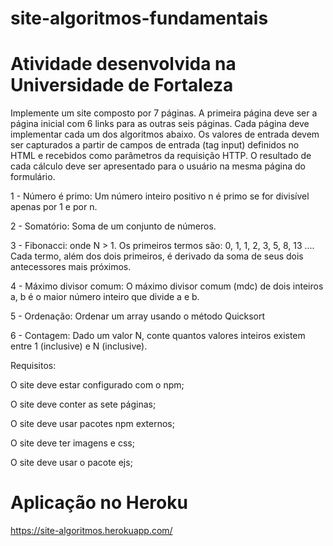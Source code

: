 # site-algoritmos-fundamentais
# Atividade desenvolvida na Universidade de Fortaleza 
Implemente um site composto por 7 páginas. A primeira página deve ser a página inicial com 6 links para as outras seis páginas. Cada página deve implementar cada um dos algoritmos abaixo. Os valores de entrada devem ser capturados a partir de campos de entrada (tag input) definidos no HTML e recebidos como parâmetros da requisição HTTP. O resultado de cada cálculo deve ser apresentado para o usuário na mesma página do formulário. 


1 - Número é primo: Um número inteiro positivo n é primo se for divisível apenas por 1 e por n.

2 - Somatório: Soma de um conjunto de números.

3 - Fibonacci: onde N > 1. Os primeiros termos são: 0, 1, 1, 2, 3, 5, 8, 13 …. Cada termo, além dos dois primeiros, é derivado da soma de seus dois antecessores mais próximos.

4 - Máximo divisor comum: O máximo divisor comum (mdc) de dois inteiros a, b é o maior número inteiro que divide a e b.

5 - Ordenação: Ordenar um array usando o método Quicksort

6 - Contagem: Dado um valor N, conte quantos valores inteiros existem entre 1 (inclusive) e N (inclusive).


Requisitos:

O site deve estar configurado com o npm;

O site deve conter as sete páginas;

O site deve usar pacotes npm externos;

O site deve ter imagens e css;

O site deve usar o pacote ejs;

# Aplicação no Heroku
https://site-algoritmos.herokuapp.com/
